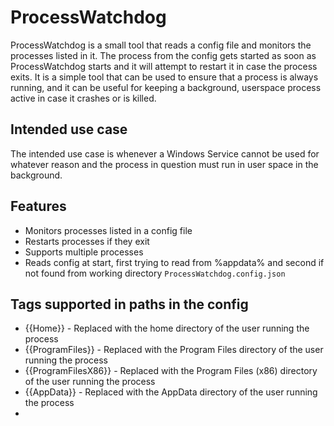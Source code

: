 # ProcessWatchdog

ProcessWatchdog is a small tool that reads a config file and monitors the processes listed in it. The process from the config gets started as soon as ProcessWatchdog starts and it will attempt to restart it in case the process exits.
It is a simple tool that can be used to ensure that a process is always running, and it can be useful for keeping a background, userspace process active in case it crashes or is killed.

## Intended use case

The intended use case is whenever a Windows Service cannot be used for whatever reason and the process in question must run in user space in the background.

## Features

- Monitors processes listed in a config file
- Restarts processes if they exit
- Supports multiple processes
- Reads config at start, first trying to read from %appdata% and second if not found from working directory `ProcessWatchdog.config.json`

## Tags supported in paths in the config

- {{Home}} - Replaced with the home directory of the user running the process
- {{ProgramFiles}} - Replaced with the Program Files directory of the user running the process
- {{ProgramFilesX86}} - Replaced with the Program Files (x86) directory of the user running the process
- {{AppData}} - Replaced with the AppData directory of the user running the process
- 